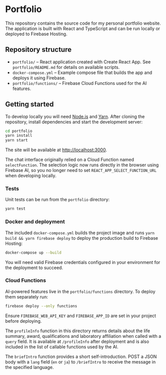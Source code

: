 # Portfolio

This repository contains the source code for my personal portfolio website. The application is built with React and TypeScript and can be run locally or deployed to Firebase Hosting.

## Repository structure

- `portfolio/` – React application created with Create React App. See `portfolio/README.md` for details on available scripts.
- `docker-compose.yml` – Example compose file that builds the app and deploys it using Firebase.
- `portfolio/functions/` – Firebase Cloud Functions used for the AI features.

## Getting started

To develop locally you will need [Node.js](https://nodejs.org/) and [Yarn](https://yarnpkg.com/). After cloning the repository, install dependencies and start the development server:

```bash
cd portfolio
yarn install
yarn start
```

The site will be available at [http://localhost:3000](http://localhost:3000).

The chat interface originally relied on a Cloud Function named `selectFunction`.
The selection logic now runs directly in the browser using Firebase AI, so you
no longer need to set `REACT_APP_SELECT_FUNCTION_URL` when developing locally.

### Tests

Unit tests can be run from the `portfolio` directory:

```bash
yarn test
```

### Docker and deployment

The included `docker-compose.yml` builds the project image and runs `yarn build && yarn firebase deploy` to deploy the production build to Firebase Hosting:

```bash
docker-compose up --build
```

You will need valid Firebase credentials configured in your environment for the deployment to succeed.

### Cloud Functions

AI-powered features live in the `portfolio/functions` directory. To deploy them separately run:

```bash
firebase deploy --only functions
```

Ensure `FIREBASE_WEB_API_KEY` and `FIREBASE_APP_ID` are set in your project before deploying.

The `profileInfo` function in this directory returns details about the life summary,
award, qualifications and laboratory affiliation when called with a `query` field.
It is available at `/profileInfo` after deployment and is also included in the list
of callable functions used by the AI.

The `briefIntro` function provides a short self-introduction. POST a JSON body
with a `lang` field (`en` or `ja`) to `/briefIntro` to receive the message in
the specified language.

